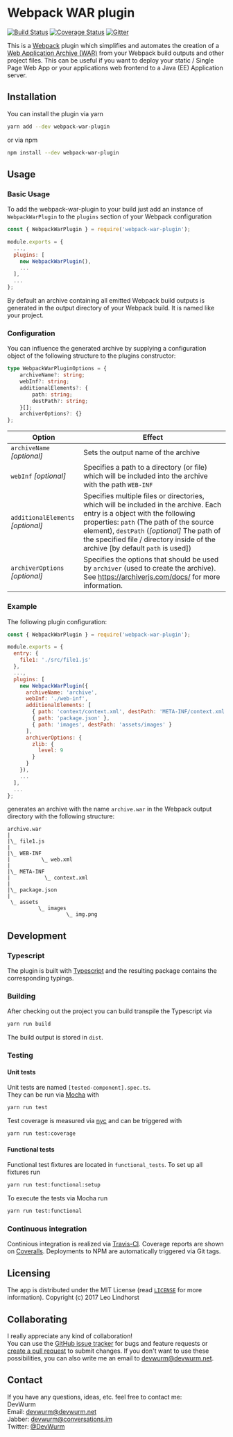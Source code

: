 # Webpack WAR plugin
[![Build Status](https://travis-ci.org/DevWurm/webpack-war-plugin.svg?branch=master)](https://travis-ci.org/DevWurm/webpack-war-plugin)
[![Coverage Status](https://coveralls.io/repos/github/DevWurm/webpack-war-plugin/badge.svg?branch=master)](https://coveralls.io/github/DevWurm/webpack-war-plugin?branch=master)
[![Gitter](https://badges.gitter.im/DevWurm/webpack-war-plugin.svg)](https://gitter.im/DevWurm/webpack-war-plugin?utm_source=badge&utm_medium=badge&utm_campaign=pr-badge&utm_content=badge)

This is a [Webpack](https://webpack.github.io/) plugin which simplifies and automates the creation of a [Web Application Archive (WAR)](https://en.wikipedia.org/wiki/WAR_(file_format)) from your Webpack build outputs and other project files. This can be useful if you want to deploy your static / Single Page Web App or your applications web frontend to a Java (EE) Application server.

## Installation
You can install the plugin via yarn
```bash
yarn add --dev webpack-war-plugin
```
or via npm
```bash
npm install --dev webpack-war-plugin
```

## Usage
### Basic Usage
To add the webpack-war-plugin to your build just add an instance of `WebpackWarPlugin` to the `plugins` section of your Webpack configuration
```javascript
const { WebpackWarPlugin } = require('webpack-war-plugin');

module.exports = {
  ...,
  plugins: [
    new WebpackWarPlugin(),
    ...
  ],
  ...
};
```
By default an archive containing all emitted Webpack build outputs is generated in the output directory of your Webpack build. It is named like your project.

### Configuration
You can influence the generated archive by supplying a configuration object of the following structure to the plugins constructor:
```typescript
type WebpackWarPluginOptions = {
    archiveName?: string;
    webInf?: string;
    additionalElements?: {
        path: string;
        destPath?: string;
    }[];
    archiverOptions?: {}
};
```
| Option | Effect |
| --- | --- |
| `archiveName` *[optional]* | Sets the output name of the archive |
| `webInf` *[optional]* | Specifies a path to a directory (or file) which will be included into the archive with the path `WEB-INF` |
| `additionalElements` *[optional]* | Specifies multiple files or directories, which will be included in the archive. Each entry is a object with the following properties: `path` (The path of the source element), `destPath` (*[optional]* The path of the specified file / directory inside of the archive [by default `path` is used])  |
| `archiverOptions` *[optional]* | Specifies the options that should be used by `archiver` (used to create the archive). See https://archiverjs.com/docs/ for more information. |

### Example
The following plugin configuration:
```javascript
const { WebpackWarPlugin } = require('webpack-war-plugin');

module.exports = {
  entry: {
    file1: './src/file1.js'
  },
  ...,
  plugins: [
    new WebpackWarPlugin({
      archiveName: 'archive',
      webInf: './web-inf',
      additionalElements: [
        { path: 'context/context.xml', destPath: 'META-INF/context.xml'},
        { path: 'package.json' },
        { path: 'images', destPath: 'assets/images' }
      ],
      archiverOptions: {
        zlib: {
          level: 9
        }
      }
    }),
    ...
  ],
  ...
};

```
generates an archive with the name `archive.war` in the Webpack output directory with the following structure:
```
archive.war
|
|\_ file1.js
|
|\_ WEB-INF
|          \_ web.xml
|
|\_ META-INF
|           \_ context.xml
|
|\_ package.json
|
 \_ assets
          \_ images
                   \_ img.png
```

## Development
### Typescript
The plugin is built with [Typescript](http://www.typescriptlang.org/) and the resulting package contains the corresponding typings.

### Building
After checking out the project you can build transpile the Typescript via
```bash
yarn run build
```
The build output is stored in `dist`.

### Testing
#### Unit tests
Unit tests are named `[tested-component].spec.ts`.<br>
They can be run via [Mocha](https://mochajs.org/) with
```bash
yarn run test
```
Test coverage is measured via [nyc](https://github.com/istanbuljs/nyc) and can be triggered with
```bash
yarn run test:coverage
```

#### Functional tests
Functional test fixtures are located in `functional_tests`.
To set up all fixtures run
```bash
yarn run test:functional:setup
```
To execute the tests via Mocha run
```bash
yarn run test:functional
```

### Continuous integration
Continious integration is realized via [Travis-CI](https://travis-ci.org/DevWurm/webpack-war-plugin). Coverage reports are shown on [Coveralls](https://coveralls.io/github/DevWurm/webpack-war-plugin). Deployments to NPM are automatically triggered via Git tags.

## Licensing
The app is distributed under the MIT License (read [`LICENSE`](LICENSE) for more information).
Copyright (c) 2017 Leo Lindhorst

## Collaborating
I really appreciate any kind of collaboration!<br>
You can use the [GitHub issue tracker](https://github.com/DevWurm/webpack-war-plugin/issues) for bugs and feature requests or [create a pull request](https://github.com/DevWurm/webpack-war-plugin/pulls) to submit
changes.
If you don't want to use these possibilities, you can also write me an email to
<a href='mailto:devwurm@devwurm.net'>devwurm@devwurm.net</a>.

## Contact
If you have any questions, ideas, etc. feel free to contact me:<br>
DevWurm<br>
Email: <a href='mailto:devwurm@devwurm.net'>devwurm@devwurm.net</a><br>
Jabber: devwurm@conversations.im<br>
Twitter: [@DevWurm](https://twitter.com/DevWurm)<br>
